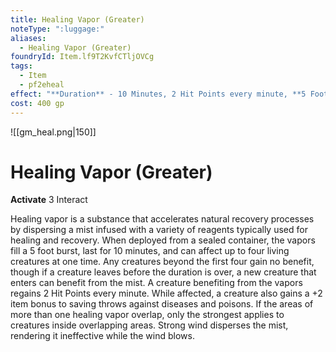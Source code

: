 ```yaml
---
title: Healing Vapor (Greater)
noteType: ":luggage:"
aliases:
  - Healing Vapor (Greater)
foundryId: Item.lf9T2KvfCTljOVCg
tags:
  - Item
  - pf2eheal
effect: "**Duration** - 10 Minutes, 2 Hit Points every minute, **5 Foot** burst. Up to 4 targets."
cost: 400 gp
---
```

![[gm_heal.png|150]]
# Healing Vapor (Greater)


**Activate** 3 Interact

Healing vapor is a substance that accelerates natural recovery processes by dispersing a mist infused with a variety of reagents typically used for healing and recovery. When deployed from a sealed container, the vapors fill a 5 foot burst, last for 10 minutes, and can affect up to four living creatures at one time. Any creatures beyond the first four gain no benefit, though if a creature leaves before the duration is over, a new creature that enters can benefit from the mist. A creature benefiting from the vapors regains 2 Hit Points every minute. While affected, a creature also gains a +2 item bonus to saving throws against diseases and poisons. If the areas of more than one healing vapor overlap, only the strongest applies to creatures inside overlapping areas. Strong wind disperses the mist, rendering it ineffective while the wind blows.
